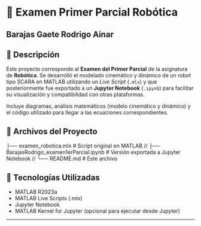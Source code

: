 # 🤖 Examen Primer Parcial Robótica

## Barajas Gaete Rodrigo Ainar

## 📘 Descripción

Este proyecto corresponde al **Examen del Primer Parcial** de la asignatura de **Robótica**. Se desarrolló el modelado cinemático y dinámico de un robot tipo SCARA en MATLAB utilizando un *Live Script* (`.mlx`) y que posteriormente fue exportado a un **Jupyter Notebook** (`.ipynb`) para facilitar su visualización y compatibilidad con otras plataformas.

Incluye diagramas, análisis matemáticos (modelo cinemático y dinámico) y el código utilizado para llegar a las ecuaciones correspondientes.

## 📁 Archivos del Proyecto
├── examen_robotica.mlx # Script original en MATLAB //
├── BarajasRodrigo_examen1erParcial.ipynb # Versión exportada a Jupyter Notebook //
└── README.md # Este archivo

## 🧰 Tecnologías Utilizadas

- MATLAB R2023a
- MATLAB Live Scripts (.mlx)
- Jupyter Notebook
- MATLAB Kernel for Jupyter (opcional para ejecutar desde Jupyter)

---
